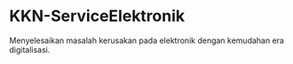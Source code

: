 # KKN-ServiceElektronik
Menyelesaikan masalah kerusakan pada elektronik dengan kemudahan era digitalisasi.
